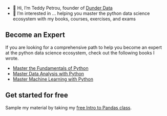 - 👋 Hi, I’m Teddy Petrou, founder of [Dunder Data][0]
- 👀 I’m interested in ... helping you master the python data science ecosystem with my books, courses, exercises, and exams

## Become an Expert

If you are looking for a comprehensive path to help you become an expert at the python data science ecosystem, check out the following books I wrote.

* [Master the Fundamentals of Python][1]
* [Master Data Analysis with Python][2]
* [Master Machine Learning with Python][3]

## Get started for free

Sample my material by taking my [free Intro to Pandas class][4].

[0]: https://dunderdata.com
[1]: https://www.dunderdata.com/master-the-fundamentals-of-python
[2]: https://www.dunderdata.com/master-data-analysis-with-python
[3]: https://www.dunderdata.com/master-machine-learning-with-python
[4]: https://www.dunderdata.com/intro-to-pandas
